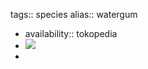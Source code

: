 tags:: species
alias:: watergum

- availability:: tokopedia
- ![](https://peach-geographical-bat-397.mypinata.cloud/ipfs/QmcYD3f6aToJHY4TbErTPWx2LFRJVrxium6LUtJPDSGbE4)
-